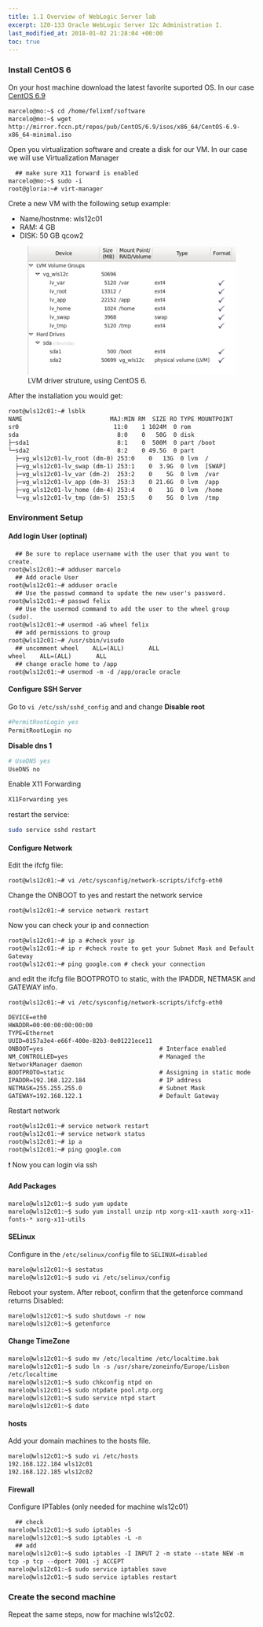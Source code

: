 ```yaml
---
title: 1.1 Overview of WebLogic Server lab
excerpt: 1Z0-133 Oracle WebLogic Server 12c Administration I.
last_modified_at: 2018-01-02 21:28:04 +00:00
toc: true
---
```


### Install CentOS 6

On your host machine download the latest favorite suported OS. In our case [CentOS 6.9](http://isoredirect.centos.org/centos/6/isos/x86_64/)

```console
marcelo@mo:~$ cd /home/felixmf/software
marcelo@mo:~$ wget http://mirror.fccn.pt/repos/pub/CentOS/6.9/isos/x86_64/CentOS-6.9-x86_64-minimal.iso
```

Open you virtualization software and create a disk for our VM. In our case we will use Virtualization Manager

```console
  ## make sure X11 forward is enabled
marcelo@mo:~$ sudo -i
root@gloria:~# virt-manager
```

Crete a new VM with the following setup example:
* Name/hostnme: wls12c01
* RAM: 4 GB
* DISK: 50 GB qcow2

<figure>
	<img src="/assets/images/1Z0-133/lvm_example.png" alt="lvm drivers example">
    <figcaption>LVM driver struture, using CentOS 6.</figcaption>
</figure>


After the installation you would get:
```console
root@wls12c01:~# lsblk
NAME                         MAJ:MIN RM  SIZE RO TYPE MOUNTPOINT
sr0                           11:0    1 1024M  0 rom
sda                            8:0    0   50G  0 disk
├─sda1                         8:1    0  500M  0 part /boot
└─sda2                         8:2    0 49.5G  0 part
  ├─vg_wls12c01-lv_root (dm-0) 253:0    0   13G  0 lvm  /
  ├─vg_wls12c01-lv_swap (dm-1) 253:1    0  3.9G  0 lvm  [SWAP]
  ├─vg_wls12c01-lv_var (dm-2)  253:2    0    5G  0 lvm  /var
  ├─vg_wls12c01-lv_app (dm-3)  253:3    0 21.6G  0 lvm  /app
  ├─vg_wls12c01-lv_home (dm-4) 253:4    0    1G  0 lvm  /home
  └─vg_wls12c01-lv_tmp (dm-5)  253:5    0    5G  0 lvm  /tmp
```

### Environment Setup


#### Add login User (optinal)

```console
  ## Be sure to replace username with the user that you want to create.
root@wls12c01:~# adduser marcelo
  ## Add oracle User
root@wls12c01:~# adduser oracle
  ## Use the passwd command to update the new user's password.
root@wls12c01:~# passwd felix
  ## Use the usermod command to add the user to the wheel group (sudo).
root@wls12c01:~# usermod -aG wheel felix
  ## add permissions to group
root@wls12c01:~# /usr/sbin/visudo
  ## uncomment wheel    ALL=(ALL)       ALL
wheel    ALL=(ALL)       ALL
  ## change oracle home to /app
root@wls12c01:~# usermod -m -d /app/oracle oracle
```

#### Configure SSH Server

Go to `vi /etc/ssh/sshd_config` and and change
**Disable root**
```bash
#PermitRootLogin yes
PermitRootLogin no
```

**Disable dns 1**
```bash
# UseDNS yes
UseDNS no
```
Enable X11 Forwarding
```bash
X11Forwarding yes
```

restart the service:
```bash
sudo service sshd restart
```

#### Configure Network
Edit the  ifcfg file:
```console
root@wls12c01:~# vi /etc/sysconfig/network-scripts/ifcfg-eth0
```
Change the ONBOOT to yes and restart the network service

```console
root@wls12c01:~# service network restart
```

Now you can check your ip and connection
```console
root@wls12c01:~# ip a #check your ip
root@wls12c01:~# ip r #check route to get your Subnet Mask and Default Gateway
root@wls12c01:~# ping google.com # check your connection
```

and edit the ifcfg file BOOTPROTO to static, with the IPADDR, NETMASK and GATEWAY info.
```console
root@wls12c01:~# vi /etc/sysconfig/network-scripts/ifcfg-eth0
```

```
DEVICE=eth0
HWADDR=00:00:00:00:00:00
TYPE=Ethernet
UUID=0157a3e4-e66f-400e-82b3-0e01221ece11
ONBOOT=yes    	                           # Interface enabled
NM_CONTROLLED=yes                          # Managed the NetworkManager daemon
BOOTPROTO=static                           # Assigning in static mode
IPADDR=192.168.122.184 	                   # IP address
NETMASK=255.255.255.0 	                   # Subnet Mask
GATEWAY=192.168.122.1 	                   # Default Gateway
```

Restart network

```console
root@wls12c01:~# service network restart
root@wls12c01:~# service network status
root@wls12c01:~# ip a
root@wls12c01:~# ping google.com
```
:exclamation: Now you can login via ssh

#### Add Packages

```console
marelo@wls12c01:~$ sudo yum update
marelo@wls12c01:~$ sudo yum install unzip ntp xorg-x11-xauth xorg-x11-fonts-* xorg-x11-utils
```
#### SELinux

Configure in the `/etc/selinux/config` file to `SELINUX=disabled`

```console
marelo@wls12c01:~$ sestatus
marelo@wls12c01:~$ sudo vi /etc/selinux/config
```

Reboot your system. After reboot, confirm that the getenforce command returns Disabled:

```console
marelo@wls12c01:~$ sudo shutdown -r now
marelo@wls12c01:~$ getenforce
```

#### Change TimeZone

```console
marelo@wls12c01:~$ sudo mv /etc/localtime /etc/localtime.bak
marelo@wls12c01:~$ sudo ln -s /usr/share/zoneinfo/Europe/Lisbon /etc/localtime
marelo@wls12c01:~$ sudo chkconfig ntpd on
marelo@wls12c01:~$ sudo ntpdate pool.ntp.org
marelo@wls12c01:~$ sudo service ntpd start
marelo@wls12c01:~$ date
```

#### hosts
Add your domain machines to the hosts file.

```console
marelo@wls12c01:~$ sudo vi /etc/hosts
192.168.122.184 wls12c01
192.168.122.185 wls12c02
```

#### Firewall

Configure IPTables (only needed for machine wls12c01)
```console
  ## check
marelo@wls12c01:~$ sudo iptables -S
marelo@wls12c01:~$ sudo iptables -L -n
  ## add
marelo@wls12c01:~$ sudo iptables -I INPUT 2 -m state --state NEW -m tcp -p tcp --dport 7001 -j ACCEPT
marelo@wls12c01:~$ sudo service iptables save
marelo@wls12c01:~$ sudo service iptables restart
```

### Create the second machine
Repeat the same steps, now for machine wls12c02.
